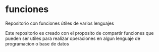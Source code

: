 # funciones
Repositorio con funciones útiles de varios lenguajes

Este repositorio es creado con el proposito de compartir funciones que pueden ser utiles para realizar operaciones en algun lenguaje de programacion o base de datos
